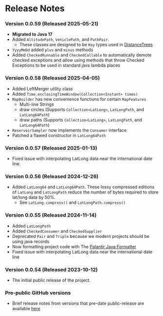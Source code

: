 # Release Notes

### Version 0.0.59 (Released 2025-05-21)

- **Migrated to Java 17**
- Added `AltitudePath`, `VehiclePath`, and `PathPair`.
  - These classes are designed to be `Key` types used in [DistanceTrees](https://github.com/mitre-public/dist-tree)
- `YyyyMmDd` added `plus` and `minus` methods
- Added `CheckedRunnable` and `CheckedCallable` to automatically demote checked exceptions and allow using methods that
  throw Checked Exceptions to be used in standard java lambda places

### Version 0.0.58 (Released 2025-04-05)

- Added LeftMerger utility class
- Added `Time.enclosingTimeWindow(Collection<Instant> times)`
- `MapBuilder` has new convenience functions for certain `MapFeatures`
  - Multi-line Strings
  - draw circles (Supports `Collection<LatLong>`, `LatLongPath`, and `LatLong64Path`)
  - draw paths (Supports `Collection<LatLong>`, `LatLongPath`, and `LatLong64Path`)
- `ReservoirSampler` now implements the `Consumer` interface
- Patched a flawed constructor in `LatLong64Path`

### Version 0.0.57 (Released 2025-01-13)
- Fixed issue with interpolating LatLong data near the international date line.

### Version 0.0.56 (Released 2024-12-26)

- Added `LatLong64` and `LatLong64Path`. These lossy compressed editions of `LatLong` and `LatLongPath` reduce the number of
  bytes required to store lat/long data by 50%.
    -  See `LatLong.compress()` and `LatLongPath.compress()`

### Version 0.0.55 (Released 2024-11-14)

- Added `LatLongPath`
- Added `CheckedConsumer` and `CheckedSupplier`
- Deprecated `Pair` and `Triple` because we modern projects should be using java records
- Now formatting project code with The [Palantir Java Formatter](https://github.com/palantir/palantir-java-format)
- Fixed issue with interpolating LatLong data near the international date line

### Version 0.0.54 (Released 2023-10-12)

- The initial public release of the project.

### Pre-public GitHub versions

- Brief release notes from versions that pre-date public-release are
  available [here](./pre-github-version-history.md)